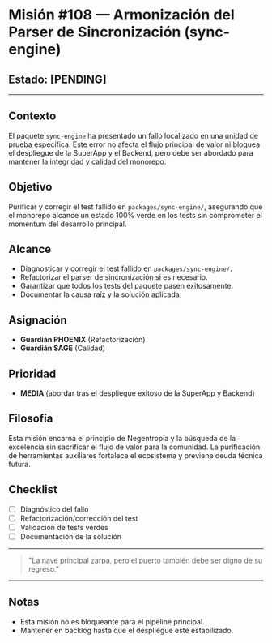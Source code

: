 # Misión #108 — Armonización del Parser de Sincronización (sync-engine)

## Estado: [PENDING]

---

## Contexto
El paquete `sync-engine` ha presentado un fallo localizado en una unidad de prueba específica. Este error no afecta el flujo principal de valor ni bloquea el despliegue de la SuperApp y el Backend, pero debe ser abordado para mantener la integridad y calidad del monorepo.

## Objetivo
Purificar y corregir el test fallido en `packages/sync-engine/`, asegurando que el monorepo alcance un estado 100% verde en los tests sin comprometer el momentum del desarrollo principal.

## Alcance
- Diagnosticar y corregir el test fallido en `packages/sync-engine/`.
- Refactorizar el parser de sincronización si es necesario.
- Garantizar que todos los tests del paquete pasen exitosamente.
- Documentar la causa raíz y la solución aplicada.

## Asignación
- **Guardián PHOENIX** (Refactorización)
- **Guardián SAGE** (Calidad)

## Prioridad
- **MEDIA** (abordar tras el despliegue exitoso de la SuperApp y Backend)

## Filosofía
Esta misión encarna el principio de Negentropía y la búsqueda de la excelencia sin sacrificar el flujo de valor para la comunidad. La purificación de herramientas auxiliares fortalece el ecosistema y previene deuda técnica futura.

## Checklist
- [ ] Diagnóstico del fallo
- [ ] Refactorización/corrección del test
- [ ] Validación de tests verdes
- [ ] Documentación de la solución

---

> "La nave principal zarpa, pero el puerto también debe ser digno de su regreso."

---

## Notas
- Esta misión no es bloqueante para el pipeline principal.
- Mantener en backlog hasta que el despliegue esté estabilizado.
